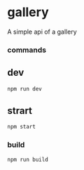 # gallery
A simple api of a gallery

### commands

## dev 

```bash
npm run dev
```
## strart

```bash
npm start
```

### build

```bash
npm run build
```
